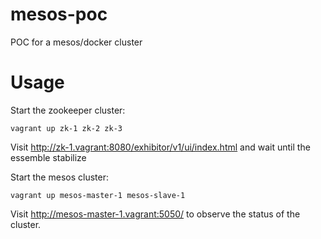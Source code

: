 # mesos-poc
POC for a mesos/docker cluster

# Usage

Start the zookeeper cluster:

```
vagrant up zk-1 zk-2 zk-3
```

Visit http://zk-1.vagrant:8080/exhibitor/v1/ui/index.html and wait until the essemble stabilize

Start the mesos cluster:

```
vagrant up mesos-master-1 mesos-slave-1
```
Visit http://mesos-master-1.vagrant:5050/ to observe the status of the cluster.
